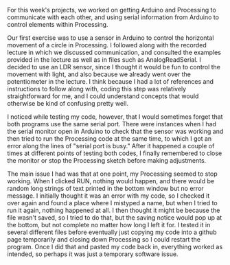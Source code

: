 

For this week's projects, we worked on getting Arduino and Processing to communicate with each other, and using serial information from Arduino to control elements within Processing.

Our first exercise was to use a sensor in Arduino to control the horizontal movement of a circle in Processing. I followed along with the recorded lecture in which we discussed communication, and consulted the examples provided in the lecture as well as in files such as AnalogReadSerial. I decided to use an LDR sensor, since I thought it would be fun to control the movement with light, and also because we already went over the potentiometer in the lecture. I think because I had a lot of references and instructions to follow along with, coding this step was relatively straightforward for me, and I could understand concepts that would otherwise be kind of confusing pretty well. 

I noticed while testing my code, however, that I would sometimes forget that both programs use the same serial port. There were instances when I had the serial monitor open in Arduino to check that the sensor was working and then tried to run the Processing code at the same time, to which I got an error along the lines of "serial port is busy." After it happened a couple of times at different points of testing both codes, I finally remembered to close the monitor or stop the Processing sketch before making adjustments. 

The main issue I had was that at one point, my Processing seemed to stop working. When I clicked RUN, nothing would happen, and there would be random long strings of text printed in the bottom window but no error message. I initially thought it was an error with my code, so I checked it over again and found a place where I mistyped a name, but when I tried to run it again, nothing happened at all. I then thought it might be because the file wasn't saved, so I tried to do that, but 
the saving notice would pop up at the bottom, but not complete no matter how long I left it for. I tested it in several different files before eventually just
copying my code into a github page temporarily and closing down Processing so I could restart the program. Once I did that and pasted my code back in, everything worked as intended, so perhaps it was just a temporary software issue. 
